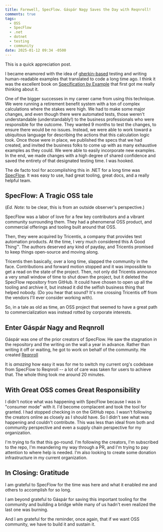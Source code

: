 ```yaml
---
title: Farewell, SpecFlow. Gáspár Nagy Saves the Day with Reqnroll!
comments: true
tags:
  - OSS
  - SpecFlow
  - .net
  - dotnet
  - testing
  - community
date: 2025-01-12 09:34 -0500
---
```

This is a quick appreciation post.

I became enamored with the idea of [gherkin-based](https://cucumber.io/docs/gherkin/reference) testing and writing human-readable examples that translated to code a long time ago. I think it was the excellent book on [Specification by Example](https://www.manning.com/books/specification-by-example) that first got me really thinking about it.

One of the bigger successes in my career came from using this technique. We were running a retirement benefit system with a ton of complex calculations where the stakes were high. We had to make some major changes, and even though there were automated tests, those weren't understandable (understandably!) to the business professionals who were responsible for the outcome. They wanted 9 months to test the changes, to ensure there would be no issues. Instead, we were able to work toward a ubiquitous language for describing the actions that this calculation logic took. Once those were in place, we published the specs that we had created, and invited the business folks to come up with as many exhaustive examples as they could. We were able to easily incorporate new examples. In the end, we made changes with a high degree of shared confidence and saved the entirety of that designated testing time. I was hooked.

The de facto tool for accomplishing this in .NET for a long time was [SpecFlow](https://specflow.org/). It was easy to use, had great tooling, great docs, and a really helpful team.

## SpecFlow: A Tragic OSS tale

(_Ed. Note:_ to be clear, this is from an outside observer's perspective.)

SpecFlow was a labor of love for a few key contributors and a vibrant community surrounding them. They had a phenomenal OSS product, and commercial offerings and tooling built around that OSS.

Then, they were acquired by Tricentis, a company that provides test automation products. At the time, I very much considered this A Good Thing™️. The authors deserved any kind of payday, and Tricentis promised to keep things open-source and moving along.

Tricentis then basically, over a long time, slapped the community in the face. Contributions and forward motion stopped and it was impossible to get a read on the state of the project. Then, not only did Tricentis announce a very small window of time to shut down the project, but it deleted the SpecFlow repository from GitHub. It could have chosen to open up all the tooling and archive it, but instead it did the selfish business thing that helped nobody. (Do you hear that sound? It's me crossing Tricentis off from the vendors I'll ever consider working with).

So, in a tale as old as time, an OSS project that seemed to have a great path to commercialization was instead rotted by corporate interests.

## Enter Gáspár Nagy and Reqnroll

Gáspár was one of the prior creators of SpecFlow. He saw the stagnation in the repository and the writing on the wall a year in advance. Rather than writing it off or waiting, he got to work on behalf of the community. He created [Reqnroll](https://reqnroll.net/)

It is _amazing_ how easy it was for me to switch my current org's codebase from SpecFlow to Reqnroll -- a lot of care was taken for users to achieve that. The whole thing took me around 20 minutes.

## With Great OSS comes Great Responsibility

I didn't notice what was happening with SpecFlow because I was in "consumer mode" with it. I'd become complacent and took the tool for granted. I had stopped checking in on the GitHub repo. I wasn't following the creators online as closely as I should have. So I didn't see what was happening and couldn't contribute. This was less than ideal from both and community perspective and even a supply chain perspective for my organization.

I'm trying to fix that this go-round. I'm following the creators, I'm subscribed to the repo, I'm meandering my way through a PR, and I'm trying to pay attention to where help is needed. I'm also looking to create some donation infrastructure in my current organization.

## In Closing: Gratitude

I am grateful to SpecFlow for the time was here and what it enabled me and others to accomplish for so long.

I am beyond grateful to Gáspár for saving this important tooling for the community and building a bridge while many of us hadn't even realized the last one was burning.

And I am grateful for the reminder, once again, that if we want OSS community, we have to build it and sustain it.
